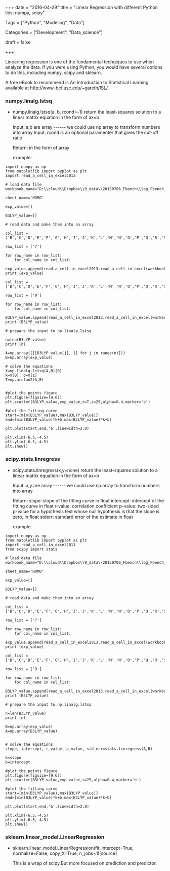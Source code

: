 +++
date = "2016-04-29"
title = "Linear Regression with different Python libs: numpy, scipy"

Tags = ["Python", "Modeling", "Data"]

Categories = ["Development", "Data_science"]

draft = false

+++



Linearing regression is one of the fundamental techqiques to use when analyze the data. If you were using Python, you would have several options to do this, including numpy, scipy and sklearn.

<!--more-->

A free eBook to recommend is An Introduction to Statistical Learning, available at http://www-bcf.usc.edu/~gareth/ISL/ 



### numpy.linalg.lstsq

* numpy.linalg.lstsq(a, b, rcond=-1)
  return the least-squares solution to a linear matrix equation in the form of ax=b

    Input: a,b are array ------ we could use np.array to transform numbers into array
    Input: rcond is an optional paramenter that gives the cut-off ratio

    Return: in the form of array

    example:


```
import numpy as np
from matplotlib import pyplot as plt
import read_a_cell_in_excel2013

# load data file
workbook_name="D:\\cloud\\Dropbox\\9_data\\20150706_Fbench\\log_Fbench_values_used.xlsx"
    
sheet_name='HOMO'

exp_value=[]

B3LYP_value=[]

# read data and make them into an array

col_list = ['B','C','D','E','F','G','H','I','J','K','L','M','N','O','P','Q','R','S','T','U','V','W','X','Y','Z','AA','AB','AC','AD']

row_list = ['7']

for row_name in row_list:
    for col_name in col_list:
        exp_value.append(read_a_cell_in_excel2013.read_a_cell_in_excel(workbook_name,sheet_name,col_name,row_name))
print (exp_value)
    
col_list = ['B','C','D','E','F','G','H','I','J','K','L','M','N','O','P','Q','R','S','T','U','V','W','X','Y','Z','AA','AB','AC','AD']

row_list = ['9']

for row_name in row_list:
    for col_name in col_list:
        B3LYP_value.append(read_a_cell_in_excel2013.read_a_cell_in_excel(workbook_name,sheet_name,col_name,row_name))
print (B3LYP_value)

# prepare the input to np.linalg.lstsq

n=len(B3LYP_value)
print (n)

A=np.array(([[B3LYP_value[j], 1] for j in range(n)]))
B=np.array(exp_value)

# solve the equations
X=np.linalg.lstsq(A,B)[0]
k=X[0]; b=X[1]
T=np.arctan2(A,B)


#plot the points figure
plt.figure(figsize=(9,6))
plt.scatter(B3LYP_value,exp_value,c=T,s=25,alpha=0.4,marker='o')

#plot the fitting curve
start=[min(B3LYP_value),max(B3LYP_value)]
end=[min(B3LYP_value)*k+b,max(B3LYP_value)*k+b]

plt.plot(start,end,'b',linewidth=2.0)

plt.xlim(-6.5,-4.5)
plt.ylim(-6.5,-4.5)
plt.show()
```
### scipy.stats.linregress

* scipy.stats.linregress(x,y=none)
  return the least-squares solution to a linear matrix equation in the form of ax=b

    Input: x,y are array ------ we could use np.array to transform numbers into array

    Return: 
    slope: slope of the fitting curve in float 
    intercept: intercept of the fitting curve in float
    r-value: correlation coefficient
    p-value: two-sided p-value for a hypothesis test whose null hypothesis is that the slope is zero, in float
    stderr: standard error of the estimate in float

    example:

```
import numpy as np
from matplotlib import pyplot as plt
import read_a_cell_in_excel2013
from scipy import stats

# load data file
workbook_name="D:\\cloud\\Dropbox\\9_data\\20150706_Fbench\\log_Fbench_values_used.xlsx"
    
sheet_name='HOMO'

exp_value=[]

B3LYP_value=[]

# read data and make them into an array

col_list = ['B','C','D','E','F','G','H','I','J','K','L','M','N','O','P','Q','R','S','T','U','V','W','X','Y','Z','AA','AB','AC','AD']

row_list = ['7']

for row_name in row_list:
    for col_name in col_list:
        exp_value.append(read_a_cell_in_excel2013.read_a_cell_in_excel(workbook_name,sheet_name,col_name,row_name))
print (exp_value)
    
col_list = ['B','C','D','E','F','G','H','I','J','K','L','M','N','O','P','Q','R','S','T','U','V','W','X','Y','Z','AA','AB','AC','AD']

row_list = ['9']

for row_name in row_list:
    for col_name in col_list:
        B3LYP_value.append(read_a_cell_in_excel2013.read_a_cell_in_excel(workbook_name,sheet_name,col_name,row_name))
print (B3LYP_value)

# prepare the input to np.linalg.lstsq

n=len(B3LYP_value)
print (n)

B=np.array(exp_value)
A=np.array(B3LYP_value)


# solve the equations
slope, intercept, r_value, p_value, std_err=stats.linregress(A,B)

k=slope
b=intercept

#plot the points figure
plt.figure(figsize=(9,6))
plt.scatter(B3LYP_value,exp_value,s=25,alpha=0.4,marker='o')

#plot the fitting curve
start=[min(B3LYP_value),max(B3LYP_value)]
end=[min(B3LYP_value)*k+b,max(B3LYP_value)*k+b]

plt.plot(start,end,'b',linewidth=2.0)

plt.xlim(-6.5,-4.5)
plt.ylim(-6.5,-4.5)
plt.show()
```


### sklearn.linear_model.LinearRegression


* sklearn.linear_model.LinearRegression(fit_intercept=True, normalize=False, copy_X=True, n_jobs=1)[source]


	This is a wrap of scipy.But more focused on prediction and predictor.